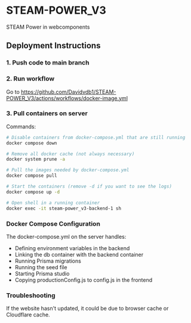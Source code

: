 # STEAM-POWER_V3
 STEAM Power in webcomponents

## Deployment Instructions

### 1. Push code to main branch

### 2. Run workflow
Go to https://github.com/Davidvdb1/STEAM-POWER_V3/actions/workflows/docker-image.yml

### 3. Pull containers on server
Commands:
```bash
# Disable containers from docker-compose.yml that are still running
docker compose down

# Remove all docker cache (not always necessary)
docker system prune -a

# Pull the images needed by docker-compose.yml
docker compose pull

# Start the containers (remove -d if you want to see the logs)
docker compose up -d

# Open shell in a running container
docker exec -it steam-power_v3-backend-1 sh
```

### Docker Compose Configuration
The docker-compose.yml on the server handles:
- Defining environment variables in the backend
- Linking the db container with the backend container
- Running Prisma migrations
- Running the seed file
- Starting Prisma studio
- Copying productionConfig.js to config.js in the frontend

### Troubleshooting
If the website hasn't updated, it could be due to browser cache or Cloudflare cache.
